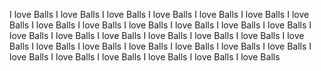 I love Balls I love Balls I love Balls I love Balls I love Balls I love Balls I love Balls I love Balls I love Balls I love Balls I love Balls I love Balls I love Balls I love Balls I love Balls I love Balls I love Balls I love Balls I love Balls I love Balls I love Balls I love Balls I love Balls I love Balls I love Balls I love Balls I love Balls I love Balls I love Balls I love Balls I love Balls I love Balls 

<!---
C3bUlLiNi/C3bUlLiNi is a ✨ special ✨ repository because its `README.md` (this file) appears on your GitHub profile.
You can click the Preview link to take a look at your changes.
--->

